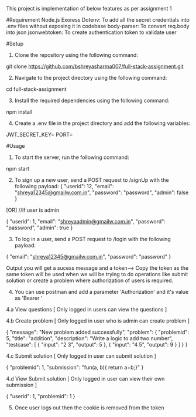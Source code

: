 This project is implementation of below features as per assignment 1

#Requirement
Node.js
Exoress
Dotenv: To add all the secret credentials into .env files without exposing it in codebase
body-parser: To convert req.body into json
jsonwebtoken: To create authentication token to validate user

#Setup

1. Clone the repository using the following command:

git clone https://github.com/bshreyasharma007/full-stack-assignment.git

2. Navigate to the project directory using the following command:

cd full-stack-assignment

3. Install the required dependencies using the following command:

npm install

4. Create a .env file in the project directory and add the following variables:

JWT_SECRET_KEY= <desired-key>
PORT=<desired-port>

#Usage

1. To start the server, run the following command:

npm start

2. To sign up a new user, send a POST request to /signUp with the following payload:
   {
   "userid": 12,
   "email": "shreya12345@gmailw.com.in",
   "password": "password",
   "admin": false
   }

[OR]
//If user is admin

{
"userid": 1,
"email": "shreyaadmin@gmailw.com.in",
"password": "password",
"admin": true
}

3. To log in a user, send a POST request to /login with the following payload:

{
"email": "shreya12345@gmailw.com.in",
"password": "password"
}

Output you will get a sucess message and a token--> Copy the token as the same token will be used when we will be trying to do operations like submit solution or create a problem where authorization of users is required.

4. You can use postman and add a parameter 'Authorization' and it's value as 'Bearer <token-generated-after-login>'

4.a View questions [ Only logged in users can view the questions ]

4.b Create problem [ Only logged in user who is admin can create problem ]

{
"message": "New problem added successfully",
"problem": {
"problemid": 5,
"title": "addition",
"description": "Write a logic to add two number",
"testcase": [
{
"input": "2 3",
"output": 5
},
{
"input": "4 5",
"output": 9
}
]
}
}

4.c Submit solution [ Only logged in user can submit solution ]

{
"problemid": 1,
"submission": "fun(a, b){ return a+b;}"
}

4.d View Submit solution [ Only logged in user can view their own submission ]

{
"userid": 1,
"problemid": 1
}

5. Once user logs out then the cookie is removed from the token
